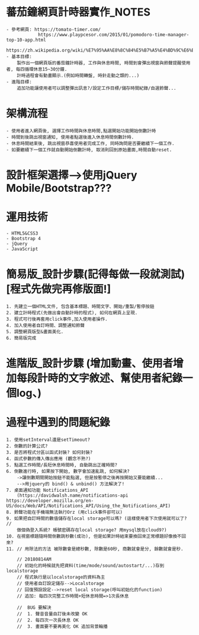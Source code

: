 # 蕃茄鐘網頁計時器實作_NOTES
    - 參考網頁: https://tomato-timer.com/  
                https://www.playpcesor.com/2015/01/pomodoro-time-manager-top-10-app.html
                https://zh.wikipedia.org/wiki/%E7%95%AA%E8%8C%84%E5%B7%A5%E4%BD%9C%E6%B3%95
    - 基本目標: 
        製作出一個網頁版的番茄鐘計時器, 工作與休息時間, 時間到會彈出視窗與鈴聲提醒使用者, 每四循環休息15~30分鐘.
        計時過程會有動畫顯示.(例如時間轉盤, 時針走動之類的...)
    - 進階目標: 
        追加功能讓使用者可以調整彈出訊息?/設定工作目標/儲存時間紀錄/自選鈴聲...
        
# 架構流程
    - 使用者進入網頁後, 選擇工作時間與休息時間,點選開始功能開始倒數計時
    - 時間到後跳出視窗通知, 使用者點選後進入休息時間倒數計時.
    - 休息時間結束後, 跳出視窗恭喜使用者完成工作, 同時詢問是否要繼續下一個工作.
    - 如要繼續下一個工作就自動開始倒數計時, 取消則回到原始畫面,時間自動reset.
    


# 設計框架選擇-->使用jQuery Mobile/Bootstrap???
        
# 運用技術
    - HTML5&CSS3
    - Bootstrap 4
    - jQuery
    - JavaScript
    
# 簡易版_設計步驟(記得每做一段就測試) [程式先做完再修版面!]
    1. 先建立一個HTML文件, 包含基本標題、時間文字、開始/重製/暫停按鈕
    2. 建立計時程式(先做出會自動計時的程式), 如何在網頁上呈現.
    3. 程式可行後再套用click事件,加入使用者操作.
    4. 加入使用者自訂時間、調整通知鈴聲
    5. 調整網頁版型&畫面美化.
    6. 簡易版完成
    
# 進階版_設計步驟 (增加動畫、使用者增加每段計時的文字敘述、幫使用者紀錄一個log、)


# 過程中遇到的問題紀錄

    1. 使用setInterval還是setTimeout?
    2. 倒數的計算公式?
    3. 是否將程式分區以函式封裝? 如何封裝?
    4. 函式參數的傳入傳出應用 (觀念不熟?)
    5. 點選工作時間/長短休息時間時, 自動跳出正確時間?
    6. 倒數進行時, 如果按下開始, 數字會加速亂跳, 如何解決?
        ->讓倒數期間開始按鈕不能點選, 但是按暫停之後再按開始又要能繼續...
        -->用jquery的 bind() & unbind() 方法解決了!
    7. 桌面通知功能 Notifications_API
        (https://davidwalsh.name/notifications-api  https://developer.mozilla.org/en-US/docs/Web/API/Notifications_API/Using_the_Notifications_API)
    8. 鈴聲功能在手機端無法執行Orz (用click事件卻可以)
    9. 如果把自訂時間的數值儲存在local storage可以嗎? (這樣使用者下次使用就可以了? // 
        做個偽登入系統? 帳號密碼存在local storage? 用mysql放在cloud9?)
    10. 在視窗標題隨時間倒數跳秒數(成功), 但是如果計時結束要換回來正常標題好像換不回來?
    11. // 用除法的方法 被除數會是總秒數, 除數是60秒, 商數就會是分, 餘數就會是秒.
        
        // 20180814AM 
        // 初始化的時候就先把資料(time/mode/sound/autostart/...)存到localstorage
        // 程式執行是以localstorage的資料為主
        // 使用者自訂設定儲存-->Localstorage
        // 回復預設設定-->reset local storage(呼叫初始化的function)
        // 追加: 每四次完整工作時間+短休息時間=>1次長休息
        
        //  BUG 要解決
        //  1. 聲音音量自訂後未改變 OK
        //  2. 每四次一次長休息 OK
        //  3. 畫面要不要再美化 OK 追加背景輪播 